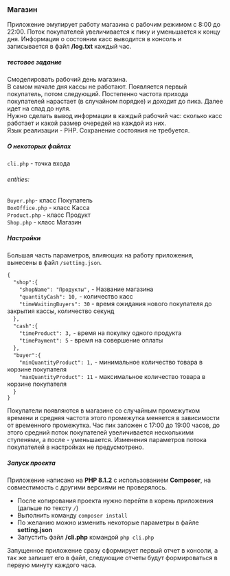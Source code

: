 ### Магазин

Приложение эмулирует работу магазина с рабочим режимом с 8:00 до 22:00. Поток покупателей увеличивается к пику и уменьшается к концу дня.
Информация о состоянии касс выводится в консоль и записывается в файл **/log.txt** каждый час.

##### тестовое задание

Смоделировать рабочий день магазина.  
В самом начале дня кассы не работают. Появляется первый покупатель,
потом следующий. Постепенно частота прихода покупателей нарастает (в
случайном порядке) и доходит до пика. Далее идет на спад до нуля.  
Нужно сделать вывод информации в каждый рабочий час: сколько касс
работает и какой размер очередей на каждой из них.  
Язык реализации - PHP. Сохранение состояния не требуется.  

##### О некоторых файлах
`cli.php` - точка входа  

###### entities:
`Buyer.php`- класс Покупатель  
`BoxOffice.php` - класс Касса  
`Product.php` - класс Продукт  
`Shop.php` - класс Магазин  

##### Настройки
Большая часть параметров, влияющих на работу приложения, вынесены в файл `/setting.json`. 

`{`  
&emsp;`"shop":{`  
&emsp;&emsp;`"shopName": "Продукты",` - Название магазина  
&emsp;&emsp;`"quantityCash": 10,` - количество касс  
&emsp;&emsp;`"timeWaitingBuyers": 30` - время ожидания нового покупателя до закрытия кассы, количество секунд  
&emsp;`},`  
&emsp;`"cash":{`  
&emsp;&emsp;`"timeProduct": 3,` - время на покупку одного продукта  
&emsp;&emsp;`"timePayment": 5` - время на совершение оплаты  
&emsp;`},`  
&emsp;`"buyer":{`  
&emsp;&emsp;`"minQuantityProduct": 1,` - минимальное количество товара в корзине покупателя  
&emsp;&emsp;`"maxQuantityProduct": 11` - максимальное количество товара в корзине покупателя  
&emsp;`}`  
`}`  

Покупатели появляются в магазине со случайным промежутком времени и средняя 
частота этого промежутка меняется в зависимости от временного промежутка. 
Час пик заложен с 17:00 до 19:00 часов, до этого средний поток покупателей 
увеличивается несколькими ступенями, а после - уменьшается.
Изменения параметров потока покупателей в настройках не предусмотрено.

##### Запуск проекта

Приложение написано на **PHP 8.1.2** с использованием **Composer**, на совместимость 
с другими версиями не проверялось.

- После копирования проекта нужно перейти в корень приложения (дальше по тексту `/`)  
- Выполнить команду `composer install`  
- По желанию можно изменить некоторые параметры в файле **setting.json**  
- Запустить файл **/cli.php** командой `php cli.php`  

Запущенное приложение сразу сформирует первый отчет в консоли, а так же запишет его в 
файл, следующие отчеты будут формироваться в первую минуту каждого часа.